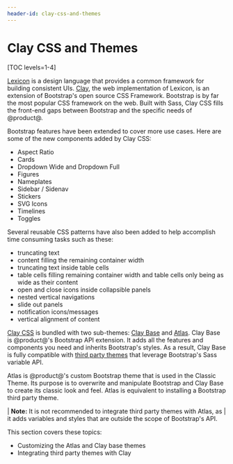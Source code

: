 ```yaml
---
header-id: clay-css-and-themes
---
```


# Clay CSS and Themes

[TOC levels=1-4]

[Lexicon](https://liferay.design/lexicon/) is a design language that provides a 
common framework for building consistent UIs. [Clay](https://clayui.com/docs/css-framework/scss.html), 
the web implementation of Lexicon, is an extension of Bootstrap's open source 
CSS Framework. Bootstrap is by far the most popular CSS framework on the web. 
Built with Sass, Clay CSS fills the front-end gaps between Bootstrap and the 
specific needs of @product@. 

Bootstrap features have been extended to cover more use cases. Here are some of 
the new components added by Clay CSS: 

- Aspect Ratio
- Cards
- Dropdown Wide and Dropdown Full
- Figures
- Nameplates
- Sidebar / Sidenav
- Stickers
- SVG Icons
- Timelines
- Toggles

Several reusable CSS patterns have also been added to help accomplish time 
consuming tasks such as these:

- truncating text
- content filling the remaining container width
- truncating text inside table cells
- table cells filling remaining container width and table cells only being as 
  wide as their content
- open and close icons inside collapsible panels
- nested vertical navigations
- slide out panels
- notification icons/messages
- vertical alignment of content

[Clay CSS](https://claycss.com/) is bundled with two sub-themes: [Clay Base](https://github.com/liferay/liferay-portal/tree/7.2.x/modules/apps/frontend-theme/frontend-theme-styled/src/main/resources/META-INF/resources/_styled/css/clay) 
and [Atlas](https://github.com/liferay/liferay-portal/tree/7.2.x/modules/apps/frontend-theme/frontend-theme-styled/src/main/resources/META-INF/resources/_styled/css/clay/atlas). 
Clay Base is @product@'s Bootstrap API extension. It adds all the features and 
components you need and inherits Bootstrap's styles. As a result, Clay Base is 
fully compatible with [third party themes](/docs/7-2/frameworks/-/knowledge_base/f/integrating-third-party-themes-with-clay) 
that leverage Bootstrap's Sass variable API. 

Atlas is @product@'s custom Bootstrap theme that is used in the Classic Theme. 
Its purpose is to overwrite and manipulate Bootstrap and Clay Base to create its 
classic look and feel. Atlas is equivalent to installing a Bootstrap third party 
theme.

| **Note:** It is not recommended to integrate third party themes with Atlas, as
| it adds variables and styles that are outside the scope of Bootstrap's API.

This section covers these topics:

- Customizing the Atlas and Clay base themes
- Integrating third party themes with Clay
